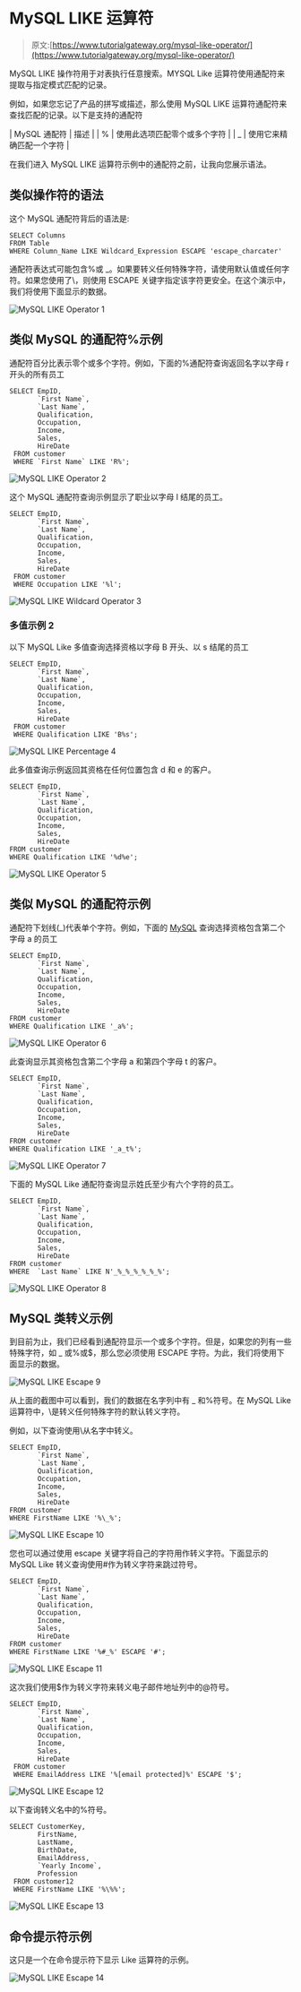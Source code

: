 # MySQL LIKE 运算符

> 原文:[https://www.tutorialgateway.org/mysql-like-operator/](https://www.tutorialgateway.org/mysql-like-operator/)

MySQL LIKE 操作符用于对表执行任意搜索。MYSQL Like 运算符使用通配符来提取与指定模式匹配的记录。

例如，如果您忘记了产品的拼写或描述，那么使用 MySQL LIKE 运算符通配符来查找匹配的记录。以下是支持的通配符

| MySQL 通配符 | 描述 |
| % | 使用此选项匹配零个或多个字符 |
| _ | 使用它来精确匹配一个字符 |

在我们进入 MySQL LIKE 运算符示例中的通配符之前，让我向您展示语法。

## 类似操作符的语法

这个 MySQL 通配符背后的语法是:

```
SELECT Columns
FROM Table
WHERE Column_Name LIKE Wildcard_Expression ESCAPE 'escape_charcater'
```

通配符表达式可能包含%或 _。如果要转义任何特殊字符，请使用默认值或任何字符。如果您使用了\，则使用 ESCAPE 关键字指定该字符更安全。在这个演示中，我们将使用下面显示的数据。

![MySQL LIKE Operator 1](img/d2ba1bdc78384342299dfbcdb57c9101.png)

## 类似 MySQL 的通配符%示例

通配符百分比表示零个或多个字符。例如，下面的%通配符查询返回名字以字母 r 开头的所有员工

```
SELECT EmpID, 
       `First Name`,
       `Last Name`,
       Qualification,
       Occupation,
       Income,
       Sales,
       HireDate
 FROM customer
 WHERE `First Name` LIKE 'R%';
```

![MySQL LIKE Operator 2](img/e095894336a933ea60c03bc258970471.png)

这个 MySQL 通配符查询示例显示了职业以字母 l 结尾的员工。

```
SELECT EmpID, 
       `First Name`,
       `Last Name`,
       Qualification,
       Occupation,
       Income,
       Sales,
       HireDate
 FROM customer
 WHERE Occupation LIKE '%l';
```

![MySQL LIKE Wildcard Operator 3](img/a63fe5239825712d4db2bfaf8a32b279.png)

### 多值示例 2

以下 MySQL Like 多值查询选择资格以字母 B 开头、以 s 结尾的员工

```
SELECT EmpID, 
       `First Name`,
       `Last Name`,
       Qualification,
       Occupation,
       Income,
       Sales,
       HireDate
 FROM customer
 WHERE Qualification LIKE 'B%s';
```

![MySQL LIKE Percentage 4](img/ad58cbff17fa416617dd19e0172aa1aa.png)

此多值查询示例返回其资格在任何位置包含 d 和 e 的客户。

```
SELECT EmpID, 
       `First Name`,
       `Last Name`,
       Qualification,
       Occupation,
       Income,
       Sales,
       HireDate
FROM customer
WHERE Qualification LIKE '%d%e';
```

![MySQL LIKE Operator 5](img/f2401cd6f95f71bc48933c296e25c653.png)

## 类似 MySQL 的通配符示例

通配符下划线(_)代表单个字符。例如，下面的 [MySQL](https://www.tutorialgateway.org/mysql-tutorial/) 查询选择资格包含第二个字母 a 的员工

```
SELECT EmpID, 
       `First Name`,
       `Last Name`,
       Qualification,
       Occupation,
       Income,
       Sales,
       HireDate
FROM customer
WHERE Qualification LIKE '_a%';
```

![MySQL LIKE Operator 6](img/86bb5d152c2baaa48e11883d845fc7b5.png)

此查询显示其资格包含第二个字母 a 和第四个字母 t 的客户。

```
SELECT EmpID, 
       `First Name`,
       `Last Name`,
       Qualification,
       Occupation,
       Income,
       Sales,
       HireDate
FROM customer
WHERE Qualification LIKE '_a_t%';
```

![MySQL LIKE Operator 7](img/a3726dbe73922def7e24867eba553b63.png)

下面的 MySQL Like 通配符查询显示姓氏至少有六个字符的员工。

```
SELECT EmpID, 
       `First Name`,
       `Last Name`,
       Qualification,
       Occupation,
       Income,
       Sales,
       HireDate
FROM customer
WHERE  `Last Name` LIKE N'_%_%_%_%_%_%';
```

![MySQL LIKE Operator 8](img/e71096cda4875373131f8efb725ccf6c.png)

## MySQL 类转义示例

到目前为止，我们已经看到通配符显示一个或多个字符。但是，如果您的列有一些特殊字符，如 _ 或%或$，那么您必须使用 ESCAPE 字符。为此，我们将使用下面显示的数据。

![MySQL LIKE Escape 9](img/ac6ee5a4f0a9d880e580135f3a00acf6.png)

从上面的截图中可以看到，我们的数据在名字列中有 _ 和%符号。在 MySQL Like 运算符中，\是转义任何特殊字符的默认转义字符。

例如，以下查询使用\从名字中转义。

```
SELECT EmpID, 
       `First Name`,
       `Last Name`,
       Qualification,
       Occupation,
       Income,
       Sales,
       HireDate
FROM customer
WHERE FirstName LIKE '%\_%';
```

![MySQL LIKE Escape 10](img/7997b80c3d55c660a9180a600ffa1837.png)

您也可以通过使用 escape 关键字将自己的字符用作转义字符。下面显示的 MySQL Like 转义查询使用#作为转义字符来跳过符号。

```
SELECT EmpID, 
       `First Name`,
       `Last Name`,
       Qualification,
       Occupation,
       Income,
       Sales,
       HireDate
FROM customer
WHERE FirstName LIKE '%#_%' ESCAPE '#';
```

![MySQL LIKE Escape 11](img/43997459603f12b8fece199754a1e396.png)

这次我们使用$作为转义字符来转义电子邮件地址列中的@符号。

```
SELECT EmpID, 
       `First Name`,
       `Last Name`,
       Qualification,
       Occupation,
       Income,
       Sales,
       HireDate
 FROM customer
 WHERE EmailAddress LIKE '%[email protected]%' ESCAPE '$';
```

![MySQL LIKE Escape 12](img/c2ea5557a56d4416d0050125bf584af9.png)

以下查询转义名中的%符号。

```
SELECT CustomerKey,
       FirstName,
       LastName,
       BirthDate,
       EmailAddress,
       `Yearly Income`,
       Profession
 FROM customer12
 WHERE FirstName LIKE '%\%%';
```

![MySQL LIKE Escape 13](img/97db037db479baa0e0ba8178c31040f6.png)

## 命令提示符示例

这只是一个在命令提示符下显示 Like 运算符的示例。

![MySQL LIKE Escape 14](img/f265fc66d31de3ff3bcb4d3261c728d1.png)